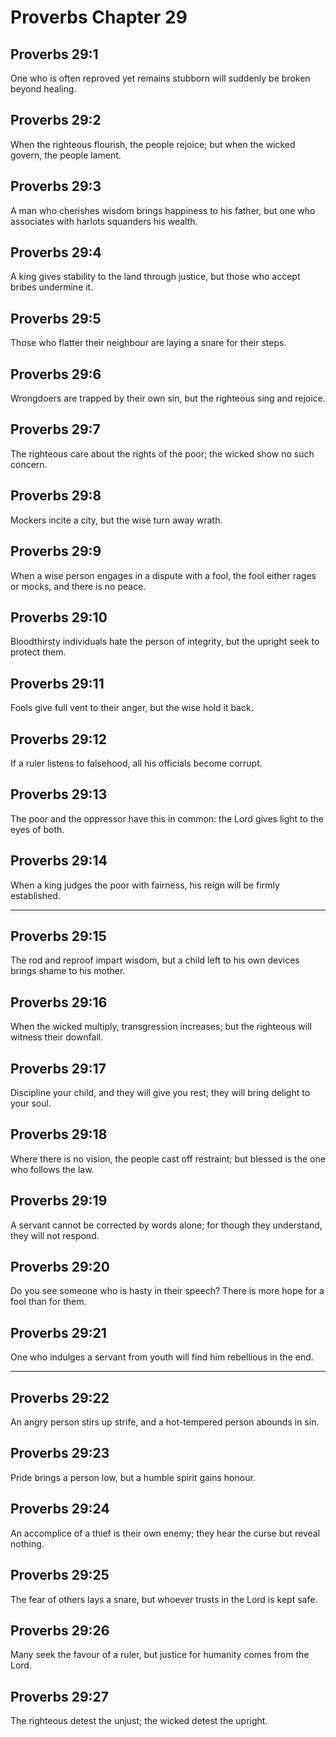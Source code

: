 # Proverbs Chapter 29

## Proverbs 29:1

One who is often reproved yet remains stubborn will suddenly be broken beyond healing.

## Proverbs 29:2

When the righteous flourish, the people rejoice; but when the wicked govern, the people lament.

## Proverbs 29:3

A man who cherishes wisdom brings happiness to his father, but one who associates with harlots squanders his wealth.

## Proverbs 29:4

A king gives stability to the land through justice, but those who accept bribes undermine it.

## Proverbs 29:5

Those who flatter their neighbour are laying a snare for their steps.

## Proverbs 29:6

Wrongdoers are trapped by their own sin, but the righteous sing and rejoice.

## Proverbs 29:7

The righteous care about the rights of the poor; the wicked show no such concern.

## Proverbs 29:8

Mockers incite a city, but the wise turn away wrath.

## Proverbs 29:9

When a wise person engages in a dispute with a fool, the fool either rages or mocks, and there is no peace.

## Proverbs 29:10

Bloodthirsty individuals hate the person of integrity, but the upright seek to protect them.

## Proverbs 29:11

Fools give full vent to their anger, but the wise hold it back.

## Proverbs 29:12

If a ruler listens to falsehood, all his officials become corrupt.

## Proverbs 29:13

The poor and the oppressor have this in common: the Lord gives light to the eyes of both.

## Proverbs 29:14

When a king judges the poor with fairness, his reign will be firmly established.

---

## Proverbs 29:15

The rod and reproof impart wisdom, but a child left to his own devices brings shame to his mother.

## Proverbs 29:16

When the wicked multiply, transgression increases; but the righteous will witness their downfall.

## Proverbs 29:17

Discipline your child, and they will give you rest; they will bring delight to your soul.

## Proverbs 29:18

Where there is no vision, the people cast off restraint; but blessed is the one who follows the law.

## Proverbs 29:19

A servant cannot be corrected by words alone; for though they understand, they will not respond.

## Proverbs 29:20

Do you see someone who is hasty in their speech? There is more hope for a fool than for them.

## Proverbs 29:21

One who indulges a servant from youth will find him rebellious in the end.

---

## Proverbs 29:22

An angry person stirs up strife, and a hot-tempered person abounds in sin.

## Proverbs 29:23

Pride brings a person low, but a humble spirit gains honour.

## Proverbs 29:24

An accomplice of a thief is their own enemy; they hear the curse but reveal nothing.

## Proverbs 29:25

The fear of others lays a snare, but whoever trusts in the Lord is kept safe.

## Proverbs 29:26

Many seek the favour of a ruler, but justice for humanity comes from the Lord.

## Proverbs 29:27

The righteous detest the unjust; the wicked detest the upright.
